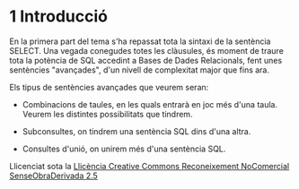 # 1 Introducció

En la primera part del tema s'ha repassat tota la sintaxi de la sentència
SELECT. Una vegada conegudes totes les clàusules, és moment de traure tota la
potència de SQL accedint a Bases de Dades Relacionals, fent unes sentències
"avançades", d'un nivell de complexitat major que fins ara.

Els tipus de sentències avançades que veurem seran:

  * Combinacions de taules, en les quals entrarà en joc més d'una taula. Veurem les distintes possibilitats que tindrem.

  * Subconsultes, on tindrem una sentència SQL dins d'una altra.

  * Consultes d'unió, on unirem més d'una sentència SQL.



Llicenciat sota la  [Llicència Creative Commons Reconeixement NoComercial
SenseObraDerivada 2.5](http://creativecommons.org/licenses/by-nc-nd/2.5/)

